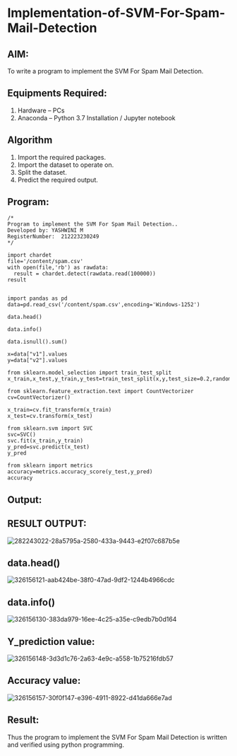 # Implementation-of-SVM-For-Spam-Mail-Detection

## AIM:
To write a program to implement the SVM For Spam Mail Detection.

## Equipments Required:
1. Hardware – PCs
2. Anaconda – Python 3.7 Installation / Jupyter notebook

## Algorithm
1. Import the required packages.
2. Import the dataset to operate on.
3. Split the dataset.
4. Predict the required output.

## Program:
```
/*
Program to implement the SVM For Spam Mail Detection..
Developed by: YASHWINI M
RegisterNumber:  212223230249
*/

import chardet
file='/content/spam.csv'
with open(file,'rb') as rawdata:
  result = chardet.detect(rawdata.read(100000))
result


import pandas as pd
data=pd.read_csv('/content/spam.csv',encoding='Windows-1252')

data.head()

data.info()

data.isnull().sum()

x=data["v1"].values
y=data["v2"].values

from sklearn.model_selection import train_test_split
x_train,x_test,y_train,y_test=train_test_split(x,y,test_size=0.2,random_state=0)

from sklearn.feature_extraction.text import CountVectorizer
cv=CountVectorizer()

x_train=cv.fit_transform(x_train)
x_test=cv.transform(x_test)

from sklearn.svm import SVC
svc=SVC()
svc.fit(x_train,y_train)
y_pred=svc.predict(x_test)
y_pred

from sklearn import metrics
accuracy=metrics.accuracy_score(y_test,y_pred)
accuracy
```

## Output:

## RESULT OUTPUT:
![282243022-28a5795a-2580-433a-9443-e2f07c687b5e](https://github.com/YASHWINISEC/Implementation-of-SVM-For-Spam-Mail-Detection/assets/139361633/9936900b-0d54-497e-88d6-c5010e992011)

## data.head()
![326156121-aab424be-38f0-47ad-9df2-1244b4966cdc](https://github.com/YASHWINISEC/Implementation-of-SVM-For-Spam-Mail-Detection/assets/139361633/1b78d483-4b56-42b8-95bd-97ba17f9213d)

## data.info()
![326156130-383da979-16ee-4c25-a35e-c9edb7b0d164](https://github.com/YASHWINISEC/Implementation-of-SVM-For-Spam-Mail-Detection/assets/139361633/124e38eb-2e97-4ba5-ab76-701e94d57878)

## Y_prediction value:
![326156148-3d3d1c76-2a63-4e9c-a558-1b75216fdb57](https://github.com/YASHWINISEC/Implementation-of-SVM-For-Spam-Mail-Detection/assets/139361633/b206bd4c-dd66-4df6-b946-49784ec0258c)

## Accuracy value:
![326156157-30f0f147-e396-4911-8922-d41da666e7ad](https://github.com/YASHWINISEC/Implementation-of-SVM-For-Spam-Mail-Detection/assets/139361633/6f0f8423-e707-4135-9cdc-ef34d7f19a75)


## Result:
Thus the program to implement the SVM For Spam Mail Detection is written and verified using python programming.
